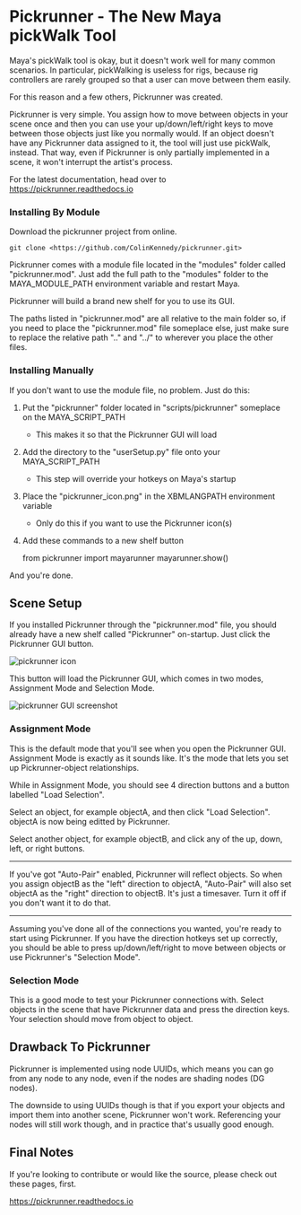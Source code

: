 Pickrunner - The New Maya pickWalk Tool
=======================================


Maya's pickWalk tool is okay, but it doesn't work well for many common scenarios.
In particular, pickWalking is useless for rigs, because rig controllers are
rarely grouped so that a user can move between them easily.

For this reason and a few others, Pickrunner was created.

Pickrunner is very simple. You assign how to move between objects in your scene
once and then you can use your up/down/left/right keys to move between those
objects just like you normally would. If an object doesn't have any
Pickrunner data assigned to it, the tool will just use pickWalk, instead. That
way, even if Pickrunner is only partially implemented in a scene, it won't
interrupt the artist's process.

For the latest documentation, head over to <https://pickrunner.readthedocs.io>


### Installing By Module

Download the pickrunner project from online.


    git clone <https://github.com/ColinKennedy/pickrunner.git>


Pickrunner comes with a module file located in the "modules" folder called
"pickrunner.mod". Just add the full path to the "modules" folder to the
MAYA_MODULE_PATH environment variable and restart Maya.

Pickrunner will build a brand new shelf for you to use its GUI.

The paths listed in "pickrunner.mod" are all relative to the main folder so, if
you need to place the "pickrunner.mod" file someplace else, just make sure to
replace the relative path "..\" and "../" to wherever you place the other
files.


### Installing Manually

If you don't want to use the module file, no problem. Just do this:

1. Put the "pickrunner" folder located in "scripts/pickrunner" someplace on the
   MAYA_SCRIPT_PATH
   - This makes it so that the Pickrunner GUI will load
2. Add the directory to the "userSetup.py" file onto your MAYA_SCRIPT_PATH
   - This step will override your hotkeys on Maya's startup
3. Place the "pickrunner_icon.png" in the XBMLANGPATH environment variable
   - Only do this if you want to use the Pickrunner icon(s)
4. Add these commands to a new shelf button


    from pickrunner import mayarunner
    mayarunner.show()

And you're done.


## Scene Setup

If you installed Pickrunner through the "pickrunner.mod" file, you should
already have a new shelf called "Pickrunner" on-startup. Just click the
Pickrunner GUI button.

![pickrunner icon](https://raw.githubusercontent.com/ColinKennedy/pickrunner/master/docs/source/_static/pickrunner_icon.png)


This button will load the Pickrunner GUI, which comes in two modes,
Assignment Mode and Selection Mode.

![pickrunner GUI screenshot](https://raw.githubusercontent.com/ColinKennedy/pickrunner/master/docs/source/_static/pickrunner_screenshot.jpg)


### Assignment Mode

This is the default mode that you'll see when you open the Pickrunner GUI.
Assignment Mode is exactly as it sounds like. It's the mode that lets you set
up Pickrunner-object relationships.

While in Assignment Mode, you should see 4 direction buttons and a button
labelled "Load Selection".

Select an object, for example objectA, and then click "Load Selection". objectA
is now being editted by Pickrunner.

Select another object, for example objectB, and click any of the up, down, left,
or right buttons.

---

If you've got "Auto-Pair" enabled, Pickrunner will reflect objects.
So when you assign objectB as the "left" direction to objectA, "Auto-Pair"
will also set objectA as the "right" direction to objectB.
It's just a timesaver. Turn it off if you don't want it to do that.

---

Assuming you've done all of the connections you wanted, you're ready to start
using Pickrunner. If you have the direction hotkeys set up correctly, you
should be able to press up/down/left/right to move between objects or use
Pickrunner's "Selection Mode".


### Selection Mode

This is a good mode to test your Pickrunner connections with. Select objects in
the scene that have Pickrunner data and press the direction keys. Your
selection should move from object to object.


## Drawback To Pickrunner

Pickrunner is implemented using node UUIDs, which means you can go from any
node to any node, even if the nodes are shading nodes (DG nodes).


The downside to using UUIDs though is that if you export your objects and
import them into another scene, Pickrunner won't work. Referencing your nodes
will still work though, and in practice that's usually good enough.


## Final Notes

If you're looking to contribute or would like the source, please check out
these pages, first.

<https://pickrunner.readthedocs.io>
